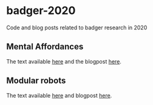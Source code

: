 # badger-2020
Code and blog posts related to badger research in 2020

## Mental Affordances

The text available [here](https://github.com/GoodAI/badger-2020/blob/master/MentalAffordancesBlog.ipynb) and the blogpost [here](https://www.goodai.com/task-representation-for-badger/).

## Modular robots

The text available [here]() and blogpost [here](https://www.goodai.com/benefits-of-modular-approach-generalization/).
